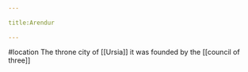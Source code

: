--- 
title:Arendur 
---
#location 
The throne city of [[Ursia]]
it was founded by the [[council of three]]
